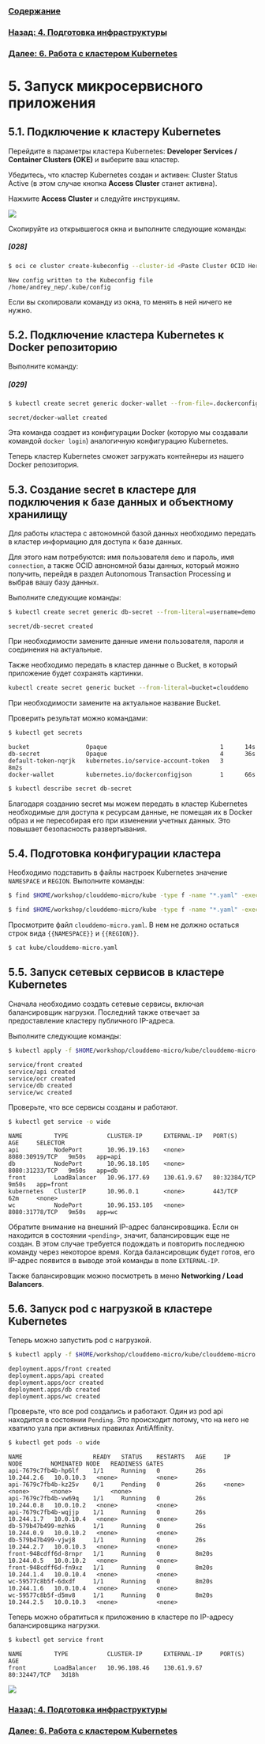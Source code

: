 ### [Содержание](index.md)

### [Назад: 4. Подготовка инфраструктуры](p4.md)

### [Далее: 6. Работа с кластером Kubernetes](p6.md)

# 5. Запуск микросервисного приложения

## 5.1. Подключение к кластеру Kubernetes

Перейдите в параметры кластера Kubernetes: **Developer Services /
Container Clusters (OKE)** и выберите ваш кластер.

Убедитесь, что кластер Kubernetes создан и активен: Cluster Status Active (в этом случае кнопка **Access Cluster** станет активна).

Нажмите **Access Cluster** и следуйте инструкциям.

![](media/p5/image1.png)

Скопируйте из открывшегося окна и выполните следующие команды:

##### [028]

```bash
$ oci ce cluster create-kubeconfig --cluster-id <Paste Cluster OCID Here> --file $HOME/.kube/config --region eu-frankfurt-1 --token-version 2.0.0
```

```
New config written to the Kubeconfig file /home/andrey_nep/.kube/config
```

Если вы скопировали команду из окна, то менять в ней ничего не нужно.


## 5.2. Подключение кластера Kubernetes к Docker репозиторию

Выполните команду:

##### [029]

```bash
$ kubectl create secret generic docker-wallet --from-file=.dockerconfigjson=$HOME/.docker/config.json --type=kubernetes.io/dockerconfigjson
```

```
secret/docker-wallet created
```

Эта команда создает из конфигурации Docker (которую мы создавали командой `docker login`) аналогичную конфигурацию Kubernetes.

Теперь кластер Kubernetes сможет загружать контейнеры из нашего Docker репозитория.

## 5.3. Создание secret в кластере для подключения к базе данных и объектному хранилищу

Для работы кластера с автономной базой данных необходимо передать в кластер информацию для доступа к базе данных.

Для этого нам потребуются: имя пользователя `demo` и пароль, имя `connection`, а также OCID авнономной базы данных, который можно получить, перейдя в раздел Autonomous Transaction Processing и выбрав вашу базу данных.

Выполните следующие команды:


```bash
$ kubectl create secret generic db-secret --from-literal=username=demo --from-literal=password=myWSPassword_01 --from-literal=connection=clouddemo_tp --from-literal=db_ocid=<Paste ADB OCID Here>
```

```
secret/db-secret created
```

При необходимости замените данные имени пользователя, пароля и соединения на актуальные.

Также необходимо передать в кластер данные о Bucket, в который приложение будет сохранять картинки.

```bash
kubectl create secret generic bucket --from-literal=bucket=clouddemo
```

При необходимости замените на актуальное название Bucket.

Проверить результат можно командами:

```bash
$ kubectl get secrets
```

```
bucket                Opaque                                1      14s
db-secret             Opaque                                4      36s
default-token-nqrjk   kubernetes.io/service-account-token   3      8m2s
docker-wallet         kubernetes.io/dockerconfigjson        1      66s
```

```bash
$ kubectl describe secret db-secret
```

Благодаря созданию secret мы можем передать в кластер Kubernetes необходимые для доступа к ресурсам данные, не помещая их в Docker образ и не пересобирая его при изменении учетных данных. Это повышает безопасность развертывания.

## 5.4. Подготовка конфигурации кластера 

Необходимо подставить в файлы настроек Kubernetes значение `NAMESPACE` и `REGION`. Выполните команды:

```bash
$ find $HOME/workshop/clouddemo-micro/kube -type f -name "*.yaml" -exec sed -i "s#{{NAMESPACE}}#$NAMESPACE#g" {} +
```

```bash
$ find $HOME/workshop/clouddemo-micro/kube -type f -name "*.yaml" -exec sed -i "s#{{REGION}}#$REGION#g" {} +
```

Просмотрите файл `clouddemo-micro.yaml`. В нем не должно остаться строк
вида `{{NAMESPACE}}` и `{{REGION}}`.

```bash
$ cat kube/clouddemo-micro.yaml
```

## 5.5. Запуск сетевых сервисов в кластере Kubernetes

Сначала необходимо создать сетевые сервисы, включая балансировщик нагрузки. Последний также отвечает за предоставление кластеру публичного IP-адреса.

Выполните следующие команды:

```bash
$ kubectl apply -f $HOME/workshop/clouddemo-micro/kube/clouddemo-micro-lb.yaml
```

```
service/front created
service/api created
service/ocr created
service/db created
service/wc created
```

Проверьте, что все сервисы созданы и работают.

```bash
$ kubectl get service -o wide
```

```
NAME         TYPE           CLUSTER-IP      EXTERNAL-IP   PORT(S)          AGE     SELECTOR
api          NodePort       10.96.19.163    <none>        8080:30919/TCP   9m50s   app=api
db           NodePort       10.96.18.105    <none>        8080:31233/TCP   9m50s   app=db
front        LoadBalancer   10.96.177.69    130.61.9.67   80:32384/TCP     9m50s   app=front
kubernetes   ClusterIP      10.96.0.1       <none>        443/TCP          62m     <none>
wc           NodePort       10.96.153.105   <none>        8080:31778/TCP   9m50s   app=wc
```

Обратите внимание на внешний IP-адрес балансировщика. Если он находится в состоянии `<pending>`, значит, балансировщик еще не создан. В этом случае требуется подождать и повторить последнюю команду через некоторое время. Когда балансировщик будет готов, его IP-адрес появится в выводе этой команды в поле `EXTERNAL-IP`.

Также балансировщик можно посмотреть в меню **Networking / Load Balancers**.

## 5.6. Запуск pod с нагрузкой в кластере Kubernetes

Теперь можно запустить pod с нагрузкой.

```bash
$ kubectl apply -f $HOME/workshop/clouddemo-micro/kube/clouddemo-micro.yaml
```

```
deployment.apps/front created
deployment.apps/api created
deployment.apps/ocr created
deployment.apps/db created
deployment.apps/wc created
```

Проверьте, что все pod создались и работают. Один из pod api находится в состоянии `Pending`. Это происходит потому, что на него не хватило узла при активных правилах AntiAffinity.

```bash
$ kubectl get pods -o wide
```

```
NAME                    READY   STATUS    RESTARTS   AGE     IP           NODE        NOMINATED NODE   READINESS GATES
api-7679c7fb4b-hp6lf    1/1     Running   0          26s     10.244.2.6   10.0.10.3   <none>           <none>
api-7679c7fb4b-kz25v    0/1     Pending   0          26s     <none>       <none>      <none>           <none>
api-7679c7fb4b-vw69q    1/1     Running   0          26s     10.244.0.8   10.0.10.2   <none>           <none>
api-7679c7fb4b-wqjjp    1/1     Running   0          26s     10.244.1.7   10.0.10.4   <none>           <none>
db-579b47b499-mzhk6     1/1     Running   0          26s     10.244.0.9   10.0.10.2   <none>           <none>
db-579b47b499-vjwj8     1/1     Running   0          26s     10.244.2.7   10.0.10.3   <none>           <none>
front-948cdff6d-8rnpr   1/1     Running   0          8m20s   10.244.0.5   10.0.10.2   <none>           <none>
front-948cdff6d-fn9xz   1/1     Running   0          8m20s   10.244.1.4   10.0.10.4   <none>           <none>
wc-59577c8b5f-6dxdf     1/1     Running   0          8m20s   10.244.1.6   10.0.10.4   <none>           <none>
wc-59577c8b5f-d5mv8     1/1     Running   0          8m20s   10.244.2.5   10.0.10.3   <none>           <none>

```

Теперь можно обратиться к приложению в кластере по IP-адресу балансировщика нагрузки.

```bash
$ kubectl get service front
```

```
NAME         TYPE           CLUSTER-IP      EXTERNAL-IP     PORT(S)        AGE
front        LoadBalancer   10.96.108.46    130.61.9.67     80:32447/TCP   3d18h
```

![](media/p5/image2.png)

### [Назад: 4. Подготовка инфраструктуры](p4.md)
### [Далее: 6. Работа с кластером Kubernetes](p6.md)